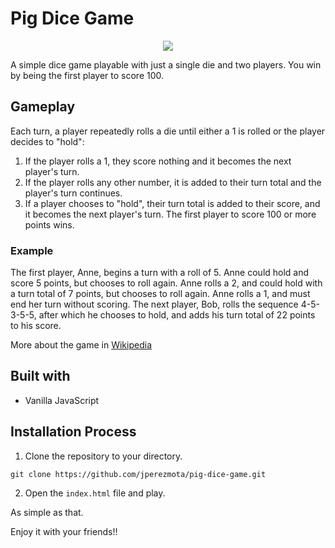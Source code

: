 # Pig Dice Game

<p align="center">
    <img src="https://i.postimg.cc/nr9CkNnV/pig-dice-game.png" />         
 </p>

A simple dice game playable with just a single die and two players. You win by being the first player to score 100.


## Gameplay

Each turn, a player repeatedly rolls a die until either a 1 is rolled or the player decides to "hold":

1. If the player rolls a 1, they score nothing and it becomes the next player's turn.
2. If the player rolls any other number, it is added to their turn total and the player's turn continues.
3. If a player chooses to "hold", their turn total is added to their score, and it becomes the next player's turn.
The first player to score 100 or more points wins.

### Example

The first player, Anne, begins a turn with a roll of 5. Anne could hold and score 5 points, but chooses to roll again. Anne rolls a 2, and could hold with a turn total of 7 points, but chooses to roll again. Anne rolls a 1, and must end her turn without scoring. The next player, Bob, rolls the sequence 4-5-3-5-5, after which he chooses to hold, and adds his turn total of 22 points to his score.

More about the game in [Wikipedia](https://en.wikipedia.org/wiki/Pig_(dice_game))
## Built with

* Vanilla JavaScript

## Installation Process

1. Clone the repository to your directory.
```
git clone https://github.com/jperezmota/pig-dice-game.git
```
2. Open the `index.html` file and play.

As simple as that. 

Enjoy it with your friends!!
